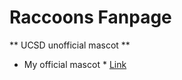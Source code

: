 # Raccoons Fanpage
** UCSD unofficial mascot ** 
* My official mascot *
[Link](https://www.nationalgeographic.com)
